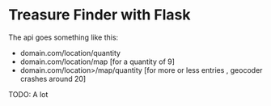 # Treasure Finder with Flask

The api goes something like this:
<ul>
<li>domain.com/location/quantity</li>
<li>domain.com/location/map [for a quantity of 9]
</li>
<li>domain.com/location>/map/quantity  [for more or less entries , geocoder crashes around 20]
</li>
</ul>
TODO: A lot
